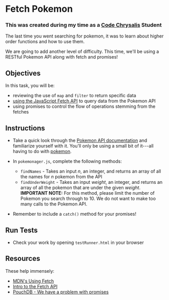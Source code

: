 # Fetch Pokemon
### This was created during my time as a [Code Chrysalis](https://codechrysalis.io) Student

The last time you went searching for pokemon, it was to learn about higher order functions and how to use them.

We are going to add another level of difficulty. This time, we'll be using a RESTful Pokemon API along with fetch and promises!

## Objectives

In this task, you will be:

* reviewing the use of `map` and `filter` to return specific data
* [using the JavaScript Fetch API](https://developer.mozilla.org/en-US/docs/Web/API/Fetch_API/Using_Fetch) to query data from the Pokemon API
* using promises to control the flow of operations stemming from the fetches

## Instructions

* Take a quick look through the [Pokemon API documentation](https://pokeapi.co/docsv2/) and familiarize yourself with it. You'll only be using a small bit of it---all having to do with [pokemon](https://pokeapi.co/docsv2/#pokemon).
* In `pokemonager.js`, complete the following methods:

  * `findNames` - Takes an input _n_, an integer, and returns an array of all the names for _n_ pokemon from the API
  * `findUnderWeight` - Takes an input _weight_, an integer, and returns an array of all the pokemon that are under the given _weight_. **IMPORTANT NOTE:** For this method, please limit the number of Pokemon you search through to 10. We do not want to make too many calls to the Pokemon API.

* Remember to include a `catch()` method for your promises!

## Run Tests

* Check your work by opening `testRunner.html` in your browser

## Resources

These help immensely:

* [MDN's Using Fetch](https://developer.mozilla.org/en-US/docs/Web/API/Fetch_API/Using_Fetch)
* [Intro to the Fetch API](https://www.sitepoint.com/introduction-to-the-fetch-api/)
* [PouchDB - We have a problem with promises](https://pouchdb.com/2015/05/18/we-have-a-problem-with-promises.html)
